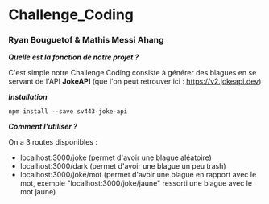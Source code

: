 # Challenge_Coding
### Ryan Bouguetof & Mathis Messi Ahang

***Quelle est la fonction de notre projet ?***

C'est simple notre Challenge Coding consiste à générer des blagues en se servant de l'API **JokeAPI** (que l'on peut retrouver ici : https://v2.jokeapi.dev)

***Installation***

```npm install --save sv443-joke-api```


***Comment l'utiliser ?***

On a 3 routes disponibles :
- localhost:3000/joke (permet d'avoir une blague aléatoire)
- localhost:3000/dark (permet d'avoir une blague un peu trash)
- localhost:3000/joke/mot  (permet d'avoir une blague en rapport avec le mot, exemple "localhost:3000/joke/jaune" ressorti une blague avec le mot jaune)
